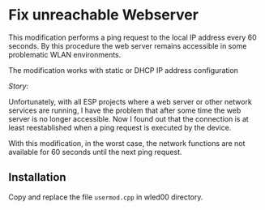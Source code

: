 # Fix unreachable Webserver

This modification performs a ping request to the local IP address every 60 seconds. By this procedure the web server remains accessible in some problematic WLAN environments.

The modification works with static or DHCP IP address configuration 

_Story:_

Unfortunately, with all ESP projects where a web server or other network services are running, I have the problem that after some time the web server is no longer accessible.  Now I found out that the connection is at least reestablished when a ping request is executed by the device.

With this modification, in the worst case, the network functions are not available for 60 seconds until the next ping request.

## Installation 

Copy and replace the file `usermod.cpp` in wled00 directory.


